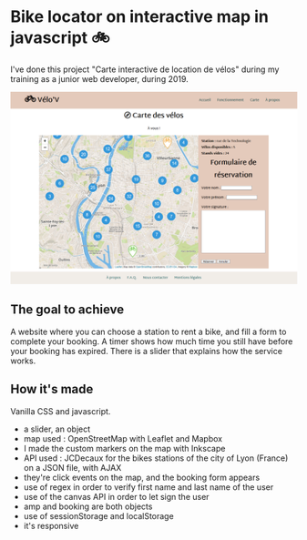 # Bike locator on interactive map in javascript :bike:

I've done this project "Carte interactive de location de vélos" during my training as a junior web developer, during 2019.

![Screenshot on desktop](images/Screenshots/P3preview.png)

## The goal to achieve

A website where you can choose a station to rent a bike, and fill a form to complete your booking. A timer shows how much time you still have before your booking has expired. There is a slider that explains how the service works.

## How it's made
Vanilla CSS and javascript.
- a slider, an object
- map used : OpenStreetMap with Leaflet and Mapbox
- I made the custom markers on the map with Inkscape
- API used : JCDecaux for the bikes stations of the city of Lyon (France) on a JSON file, with AJAX
- they're click events on the map, and the booking form appears
- use of regex in order to verify first name and last name of the user
- use of the canvas API in order to let sign the user
- amp and booking are both objects
- use of sessionStorage and localStorage
- it's responsive